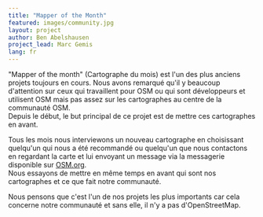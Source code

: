 ```yaml
---
title: "Mapper of the Month"
featured: images/community.jpg
layout: project
author: Ben Abelshausen
project_lead: Marc Gemis
lang: fr
---
```


"Mapper of the month" (Cartographe du mois) est l'un des plus anciens projets toujours en cours.
Nous avons remarqué qu'il y beaucoup d'attention sur ceux qui travaillent pour OSM ou qui sont développeurs et utilisent OSM 
mais pas assez sur les cartographes au centre de la communauté OSM.  
Depuis le début, le but principal de ce projet est de mettre ces cartographes en avant.

Tous les mois nous interviewons un nouveau cartographe en choisissant quelqu'un qui nous a été recommandé ou quelqu'un que nous 
contactons en regardant la carte et lui envoyant un message via la messagerie disponible sur [OSM.org](https://osm.org/).  
Nous essayons de mettre en même temps en avant qui sont nos cartographes et ce que fait notre communauté.

Nous pensons que c'est l'un de nos projets les plus importants car cela concerne notre communauté et sans elle, 
il n'y a pas d'OpenStreetMap.
